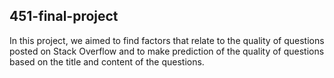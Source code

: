 ## 451-final-project
In this project, we aimed to find factors that relate to the quality of questions posted on Stack Overflow and to make prediction of the quality of questions based on the title and content of the questions. 
